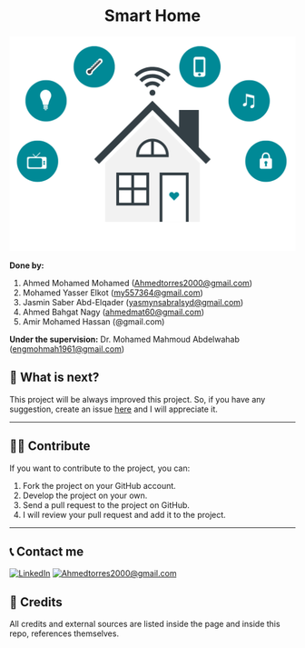 <h1 align="center">Smart Home</h1>


<p align="center">
  <img src="logo.png">
</p>

**Done by:**

1. Ahmed Mohamed Mohamed (Ahmedtorres2000@gmail.com)
2. Mohamed Yasser Elkot (my557364@gmail.com)
3. Jasmin Saber Abd-Elqader (yasmynsabralsyd@gmail.com)
4. Ahmed Bahgat Nagy (ahmedmat60@gmail.com)
5. Amir Mohamed Hassan (@gmail.com)

**Under the supervision:**
Dr. Mohamed Mahmoud Abdelwahab (‪engmohmah1961@gmail.com‬‏)

## 🔬 What is next?

This project will be always improved this project.
So, if you have any suggestion, create an issue <a href="https://github.com/AhmedTorres2000/Smart-Home/issues">here</a></strong> and I will appreciate it.

---

## 💁‍♂️ Contribute

If you want to contribute to the project, you can:

1. Fork the project on your GitHub account.
2. Develop the project on your own.
3. Send a pull request to the project on GitHub.
4. I will review your pull request and add it to the project.

---

## 📞 Contact me

<p><a href="https://www.linkedin.com/in/ahmed-mohamed-921010201/" target="_blank"><img alt="LinkedIn" src="https://img.shields.io/badge/linkedin-%230077B5.svg?&style=for-the-badge&logo=linkedin&logoColor=white" /></a> <a href="mailto:ِgmail.com" target="_blank"><img alt="Ahmedtorres2000@gmail.com" src="https://upload.wikimedia.org/wikipedia/commons/thumb/7/7e/Gmail_icon_%282020%29.svg/640px-Gmail_icon_%282020%29.svg.png" height="30" /></a> </p>


## 🔏 Credits

All credits and external sources are listed inside the page and inside this repo, references themselves.

